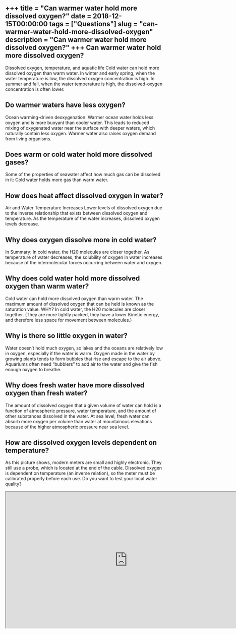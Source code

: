 +++
title = "Can warmer water hold more dissolved oxygen?"
date = 2018-12-15T00:00:00
tags = ["Questions"]
slug = "can-warmer-water-hold-more-dissolved-oxygen"
description = "Can warmer water hold more dissolved oxygen?"
+++
Can warmer water hold more dissolved oxygen?
--------------------------------------------

Dissolved oxygen, temperature, and aquatic life Cold water can hold more dissolved oxygen than warm water. In winter and early spring, when the water temperature is low, the dissolved oxygen concentration is high. In summer and fall, when the water temperature is high, the dissolved-oxygen concentration is often lower.

Do warmer waters have less oxygen?
----------------------------------

Ocean warming-driven deoxygenation: Warmer ocean water holds less oxygen and is more buoyant than cooler water. This leads to reduced mixing of oxygenated water near the surface with deeper waters, which naturally contain less oxygen. Warmer water also raises oxygen demand from living organisms.

Does warm or cold water hold more dissolved gases?
--------------------------------------------------

Some of the properties of seawater affect how much gas can be dissolved in it: Cold water holds more gas than warm water.

How does heat affect dissolved oxygen in water?
-----------------------------------------------

Air and Water Temperature Increases Lower levels of dissolved oxygen due to the inverse relationship that exists between dissolved oxygen and temperature. As the temperature of the water increases, dissolved oxygen levels decrease.

Why does oxygen dissolve more in cold water?
--------------------------------------------

In Summary: In cold water, the H20 molecules are closer together. As temperature of water decreases, the solubility of oxygen in water increases because of the intermolecular forces occurring between water and oxygen.

Why does cold water hold more dissolved oxygen than warm water?
---------------------------------------------------------------

Cold water can hold more dissolved oxygen than warm water. The maximum amount of dissolved oxygen that can be held is known as the saturation value. WHY? In cold water, the H20 molecules are closer together. (They are more tightly packed, they have a lower Kinetic energy, and therefore less space for movement between molecules.)

Why is there so little oxygen in water?
---------------------------------------

 Water doesn’t hold much oxygen, so lakes and the oceans are relatively low in oxygen, especially if the water is warm. Oxygen made in the water by growing plants tends to form bubbles that rise and escape to the air above. Aquariums often need “bubblers” to add air to the water and give the fish enough oxygen to breathe.

Why does fresh water have more dissolved oxygen than fresh water?
-----------------------------------------------------------------

The amount of dissolved oxygen that a given volume of water can hold is a function of atmospheric pressure, water temperature, and the amount of other substances dissolved in the water. At sea level, fresh water can absorb more oxygen per volume than water at mountainous elevations because of the higher atmospheric pressure near sea level.

How are dissolved oxygen levels dependent on temperature?
---------------------------------------------------------

As this picture shows, modern meters are small and highly electronic. They still use a probe, which is located at the end of the cable. Dissolved oxygen is dependent on temperature (an inverse relation), so the meter must be calibrated properly before each use. Do you want to test your local water quality?

<iframe allow="accelerometer; autoplay; clipboard-write; encrypted-media; gyroscope; picture-in-picture" allowfullscreen="" class="__youtube_prefs__  epyt-is-override  no-lazyload" data-no-lazy="1" data-origheight="433" data-origwidth="770" data-skipgform_ajax_framebjll="" height="433" id="_ytid_30196" loading="lazy" src="https://www.youtube.com/embed/ibaD-9KwSDM?enablejsapi=1&autoplay=0&cc_load_policy=0&cc_lang_pref=&iv_load_policy=1&loop=0&modestbranding=0&rel=1&fs=1&playsinline=0&autohide=2&theme=dark&color=red&controls=1&" title="YouTube player" width="770"></iframe>